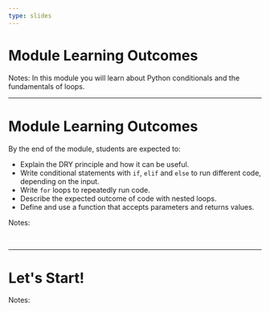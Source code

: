 ```yaml
---
type: slides
---
```


# Module Learning Outcomes

Notes: In this module you will learn about Python conditionals and the fundamentals of loops. 

---

# Module Learning Outcomes

By the end of the module, students are expected to:

- Explain the DRY principle and how it can be useful.
- Write conditional statements with `if`, `elif` and `else` to run different code, depending on the input.
- Write `for` loops to repeatedly run code.
- Describe the expected outcome of code with nested loops.
- Define and use a function that accepts parameters and returns values.

Notes: 

<br>

---

# Let's Start!

Notes:

<br>
